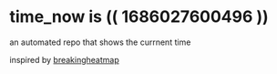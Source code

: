 # time_now is (( 1686027600496 ))

an automated repo that shows the currnent time

inspired by [breakingheatmap](https://github.com/breakingheatmap/breakingheatmap)